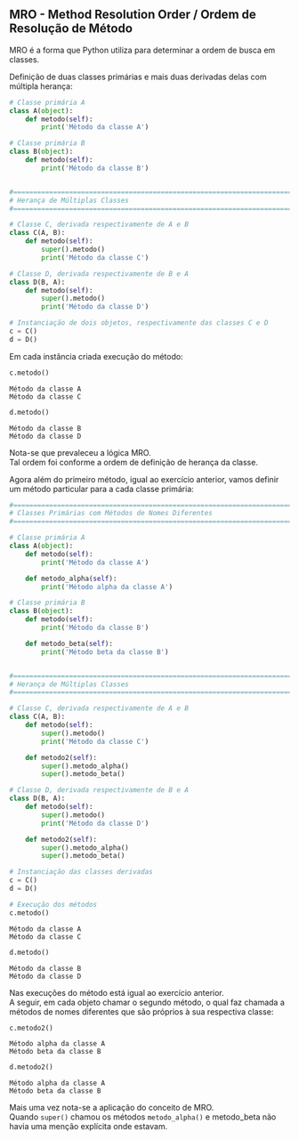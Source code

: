 ## MRO - Method Resolution Order / Ordem de Resolução de Método

MRO é a forma que Python utiliza para determinar a ordem de busca em
classes.  
  
Definição de duas classes primárias e mais duas derivadas delas com múltipla
herança:

``` python
# Classe primária A
class A(object): 
    def metodo(self): 
        print('Método da classe A')

# Classe primária B 
class B(object): 
    def metodo(self): 
        print('Método da classe B')


#=============================================================================
# Herança de Múltiplas Classes
#=============================================================================

# Classe C, derivada respectivamente de A e B
class C(A, B): 
    def metodo(self):
        super().metodo()
        print('Método da classe C')

# Classe D, derivada respectivamente de B e A        
class D(B, A): 
    def metodo(self):
        super().metodo()
        print('Método da classe D')

# Instanciação de dois objetos, respectivamente das classes C e D
c = C()
d = D()
```

Em cada instância criada execução do método:

``` python
c.metodo()
```

``` console
Método da classe A
Método da classe C
```

``` python
d.metodo()
```

``` console
Método da classe B
Método da classe D
```

Nota-se que prevaleceu a lógica MRO.  
Tal ordem foi conforme a ordem de definição de herança da classe.  

Agora além do primeiro método, igual ao exercício anterior, vamos definir um
método particular para a cada classe primária:  

``` python
#=============================================================================
# Classes Primárias com Métodos de Nomes Diferentes
#=============================================================================

# Classe primária A
class A(object): 
    def metodo(self): 
        print('Método da classe A')

    def metodo_alpha(self):
        print('Método alpha da classe A')

# Classe primária B 
class B(object): 
    def metodo(self): 
        print('Método da classe B')

    def metodo_beta(self):
        print('Método beta da classe B')


#=============================================================================
# Herança de Múltiplas Classes
#=============================================================================

# Classe C, derivada respectivamente de A e B
class C(A, B): 
    def metodo(self):
        super().metodo()
        print('Método da classe C')

    def metodo2(self):
        super().metodo_alpha()
        super().metodo_beta()        

# Classe D, derivada respectivamente de B e A        
class D(B, A): 
    def metodo(self):
        super().metodo()
        print('Método da classe D')

    def metodo2(self):
        super().metodo_alpha()
        super().metodo_beta()

# Instanciação das classes derivadas
c = C()
d = D()

# Execução dos métodos
c.metodo()
```

``` console
Método da classe A
Método da classe C    
```

``` python
d.metodo()
```

``` console
Método da classe B
Método da classe D
```

Nas execuções do método está igual ao exercício anterior.  
A seguir, em cada objeto chamar o segundo método, o qual faz chamada a métodos
de nomes diferentes que são próprios à sua respectiva classe:

```python
c.metodo2()
```

``` console
Método alpha da classe A
Método beta da classe B        
```

``` python
d.metodo2()
```

``` console
Método alpha da classe A
Método beta da classe B
```

Mais uma vez nota-se a aplicação do conceito de MRO.  
Quando `super()` chamou os métodos `metodo_alpha()` e metodo_beta não havia
uma menção explícita onde estavam.

